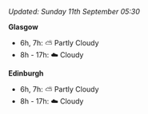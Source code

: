 *Updated: Sunday 11th September 05:30*

**Glasgow**

* 6h, 7h: :partly_sunny: Partly Cloudy
* 8h - 17h: :cloud: Cloudy

**Edinburgh**

* 6h, 7h: :partly_sunny: Partly Cloudy
* 8h - 17h: :cloud: Cloudy

